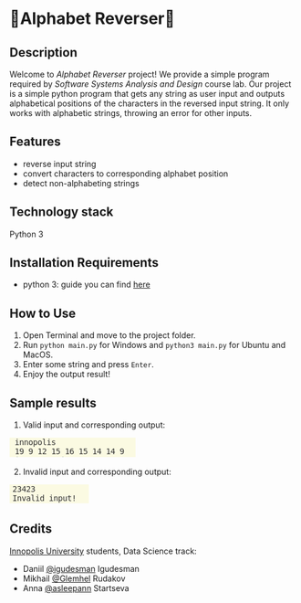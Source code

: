 # 🎀Alphabet Reverser🎀 #

## Description ##
Welcome to *Alphabet Reverser* project! We provide a simple program required by *Software Systems Analysis and Design* course lab. Our project is a simple python program that gets any string as user input and outputs alphabetical positions of the characters in the reversed input string. It only works with alphabetic strings, throwing an error for other inputs.

## Features ##
* reverse input string
* convert characters to corresponding alphabet position
* detect non-alphabeting strings

## Technology stack ##
Python 3

## Installation Requirements ##
* python 3: guide you can find [here](https://www.python.org/downloads/)

## How to Use ##
1. Open Terminal and move to the project folder.
2. Run `python main.py` for Windows and `python3 main.py` for Ubuntu and MacOS.
3. Enter some string and press `Enter`.
4. Enjoy the output result!

## Sample results ##
1. Valid input and corresponding output:

![Image](https://github.com/igudesman/alphabet_reverser/blob/master/example_test_images/valid_input.png)

2. Invalid input and corresponding output:

![Image](https://github.com/igudesman/alphabet_reverser/blob/master/example_test_images/invalid_input.png)

## Credits ##
[Innopolis University](https://innopolis.university/en/) students, Data Science track:
* Daniil [@igudesman](https://github.com/igudesman) Igudesman
* Mikhail [@Glemhel](https://github.com/Glemhel) Rudakov
* Anna [@asleepann](https://github.com/asleepann) Startseva
